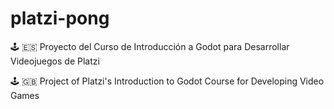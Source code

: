 # platzi-pong
🕹️ 🇪🇸 Proyecto del Curso de Introducción a Godot para Desarrollar Videojuegos de Platzi


🕹️ 🇬🇧 Project of Platzi's Introduction to Godot Course for Developing Video Games